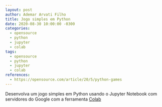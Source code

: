 ```yaml
---
layout: post
author: Ademar Arvati Filho
title: Jogo simples em Python
date: 2020-08-30 10:00:00 -0300
categories: 
  - opensource
  - python
  - jupyter
  - colab
tags:
  - opensource
  - python
  - jupyter
  - colab
references:
  - https://opensource.com/article/20/5/python-games
---
```

Desenvolva um jogo simples em Python usando o Jupyter Notebook com servidores do Google com a ferramenta [Colab](https://colab.research.google.com/) 


